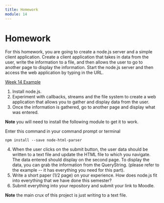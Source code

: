 ```yaml
---
title: Homework
module: 14
---
```


# Homework

For this homework, you are going to create a node.js server and a simple client application.  Create a client application that takes in data from the user, write the information to a file, and then allows the user to go to another page to display the information. Start the node.js server and then access the web application by typing in the URL.

<a href="https://github.com/Montana-Media-Arts/441-WebTech-Spring2021-Examples/tree/main/Week%2014" target="_new">Week 14 Example</a>

1.	Install node.js.
2.	Experiment with callbacks, streams and the file system to create a web application that allows you to gather and display data from the user.
3.	Once the information is gathered, go to another page and display what was entered.

**Note** you will need to install the following module to get it to work.  

Enter this command in your command prompt or terminal

`npm install --save node-html-parser`

4.	When the user clicks on the submit button, the user data should be written to a text file and update the HTML file to which you navigate. The data entered should display on the second page.  To display the data, you can grab the information from the QueryString. (please refer to the example -- it has everything you need for this part).
5.	Write a short paper (1/2 page) on your experience.  How does node.js fit into everything that we have done this semester?
6. Submit everything into your repository and submit your link to Moodle.

**Note** the main crux of this project is just writing to a text file.  

